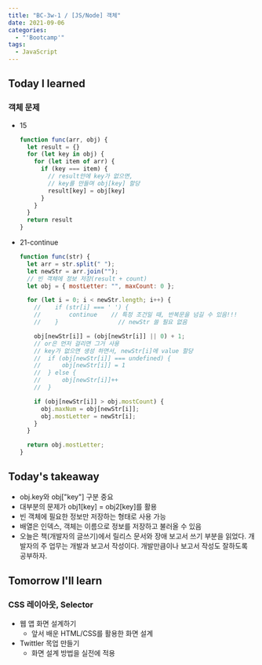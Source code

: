 ```yaml
---
title: "BC-3w-1 / [JS/Node] 객체"
date: 2021-09-06
categories:
  - "'Bootcamp'"
tags:
  - JavaScript
---
```


## Today I learned

### 객체 문제

- 15

  ```js
  function func(arr, obj) {
    let result = {}
    for (let key in obj) {
      for (let item of arr) {
        if (key === item) {
          // result안에 key가 없으면,
          // key를 만들며 obj[key] 할당
          result[key] = obj[key]
        }
      }
    }
    return result
  }​
  ```

- 21-continue

  ```js
  function func(str) {
    let arr = str.split(" ");
    let newStr = arr.join("");
    // 빈 객체에 정보 저장(result + count)
    let obj = { mostLetter: "", maxCount: 0 };

    for (let i = 0; i < newStr.length; i++) {
      //    if (str[i] === ' ') {
      //        continue 	// 특정 조건일 때, 반복문을 넘길 수 있음!!!
      //    }		          // newStr 쓸 필요 없음

      obj[newStr[i]] = (obj[newStr[i]] || 0) + 1;
      // or은 먼저 걸리면 그거 사용
      // key가 없으면 생성 하면서, newStr[i]에 value 할당
      //  if (obj[newStr[i]] === undefined) {
      //      obj[newStr[i]] = 1
      //  } else {
      //      obj[newStr[i]]++
      //  }

      if (obj[newStr[i]] > obj.mostCount) {
        obj.maxNum = obj[newStr[i]];
        obj.mostLetter = newStr[i];
      }
    }

    return obj.mostLetter;
  }
  ```

## Today's takeaway

- obj.key와 obj\["key"\] 구분 중요
- 대부분의 문제가 obj1\[key\] = obj2\[key\]를 활용
- 빈 객체에 필요한 정보만 저장하는 형태로 사용 가능
- 배열은 인덱스, 객체는 이름으로 정보를 저장하고 불러올 수 있음
- 오늘은 책(개발자의 글쓰기)에서 릴리스 문서와 장애 보고서 쓰기 부분을 읽었다. 개발자의 주 업무는 개발과 보고서 작성이다. 개발만큼이나 보고서 작성도 잘하도록 공부하자.

## Tomorrow I'll learn

### CSS 레이아웃, Selector

- 웹 앱 화면 설계하기
  - 앞서 배운 HTML/CSS를 활용한 화면 설계
- Twittler 목업 만들기
  - 화면 설계 방법을 실전에 적용
